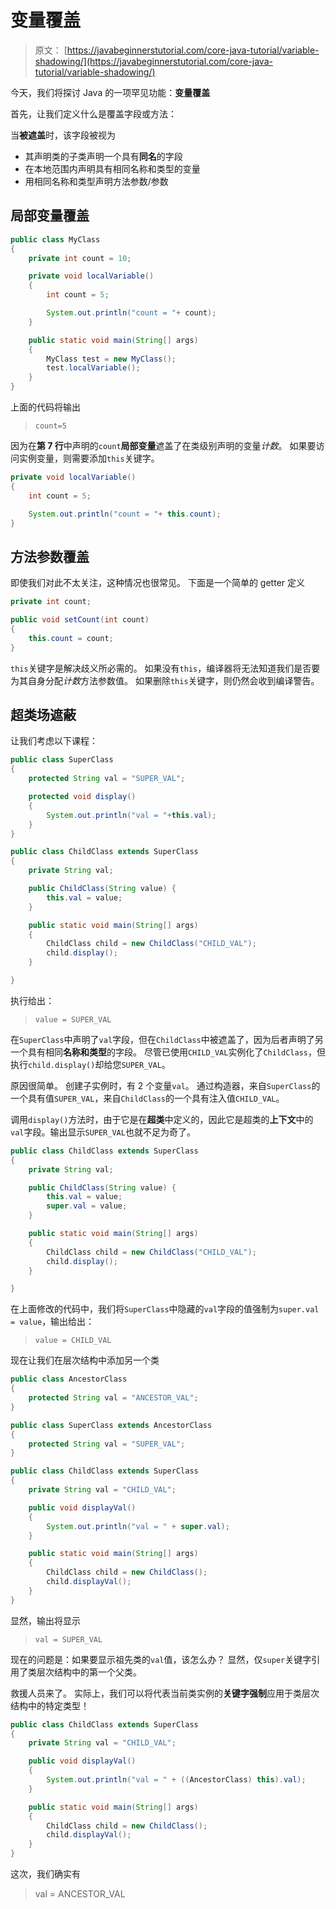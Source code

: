 # 变量覆盖

> 原文： [https://javabeginnerstutorial.com/core-java-tutorial/variable-shadowing/](https://javabeginnerstutorial.com/core-java-tutorial/variable-shadowing/)

今天，我们将探讨 Java 的一项罕见功能：**变量覆盖**

首先，让我们定义什么是覆盖字段或方法：

当**被遮盖**时，该字段被视为

*   其声明类的子类声明一个具有**同名**的字段
*   在本地范围内声明具有相同名称和类型的变量
*   用相同名称和类型声明方法参数/参数

## 局部变量覆盖

```java
public class MyClass
{
	private int count = 10;

	private void localVariable()
	{
		int count = 5;

		System.out.println("count = "+ count);
	}

	public static void main(String[] args)
	{
		MyClass test = new MyClass();
		test.localVariable();
	}
}
```

上面的代码将输出

> `count=5`

因为在**第 7 行**中声明的`count`**局部变量**遮盖了在类级别声明的变量*计数*。 如果要访问实例变量，则需要添加`this`关键字。

```java
private void localVariable()
{
	int count = 5;

	System.out.println("count = "+ this.count);
}
```

## 方法参数覆盖

即使我们对此不太关注，这种情况也很常见。 下面是一个简单的 getter 定义

```java
private int count;

public void setCount(int count)
{
	this.count = count;
}
```

`this`关键字是解决歧义所必需的。 如果没有`this`，编译器将无法知道我们是否要为其自身分配*计数*方法参数值。 如果删除`this`关键字，则仍然会收到编译警告。

## 超类场遮蔽

让我们考虑以下课程：

```java
public class SuperClass
{
	protected String val = "SUPER_VAL";

	protected void display()
	{
		System.out.println("val = "+this.val);
	}
}

public class ChildClass extends SuperClass
{
	private String val;

	public ChildClass(String value) {
		this.val = value;
	}

	public static void main(String[] args)
	{
		ChildClass child = new ChildClass("CHILD_VAL");
		child.display();
	}

}
```

执行给出：

> `value = SUPER_VAL`

在`SuperClass`中声明了`val`字段，但在`ChildClass`中被遮盖了，因为后者声明了另一个具有相同**名称和类型**的字段。 尽管已使用`CHILD_VAL`实例化了`ChildClass`，但执行`child.display()`却给您`SUPER_VAL`。

原因很简单。 创建子实例时，有 2 个变量`val`。 通过构造器，来自`SuperClass`的一个具有值`SUPER_VAL`，来自`ChildClass`的一个具有注入值`CHILD_VAL`。

调用`display()`方法时，由于它是在**超类**中定义的，因此它是超类的**上下文**中的`val`字段。输出显示`SUPER_VAL`也就不足为奇了。

```java
public class ChildClass extends SuperClass
{
	private String val;

	public ChildClass(String value) {
		this.val = value;
		super.val = value;
	}

	public static void main(String[] args)
	{
		ChildClass child = new ChildClass("CHILD_VAL");
		child.display();
	}

}
```

在上面修改的代码中，我们将`SuperClass`中隐藏的`val`字段的值强制为`super.val = value`，输出给出：

> `value = CHILD_VAL`

现在让我们在层次结构中添加另一个类

```java
public class AncestorClass
{
	protected String val = "ANCESTOR_VAL";
}

public class SuperClass extends AncestorClass
{
	protected String val = "SUPER_VAL";
}

public class ChildClass extends SuperClass
{
	private String val = "CHILD_VAL";

	public void displayVal()
	{
		System.out.println("val = " + super.val);
	}

	public static void main(String[] args)
	{
		ChildClass child = new ChildClass();
		child.displayVal();
	}
}
```

显然，输出将显示

> `val = SUPER_VAL`

现在的问题是：如果要显示祖先类的`val`值，该怎么办？ 显然，仅`super`关键字引用了类层次结构中的第一个父类。

救援人员来了。 实际上，我们可以将代表当前类实例的**关键字强制**应用于类层次结构中的特定类型！

```java
public class ChildClass extends SuperClass
{
	private String val = "CHILD_VAL";

	public void displayVal()
	{
		System.out.println("val = " + ((AncestorClass) this).val);
	}

	public static void main(String[] args)
	{
		ChildClass child = new ChildClass();
		child.displayVal();
	}
}
```

这次，我们确实有

> val = ANCESTOR_VAL

